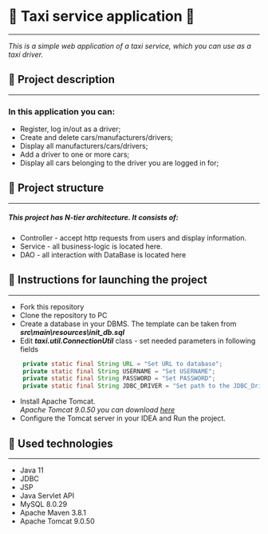 # :oncoming_taxi: Taxi service application :oncoming_taxi:
___
*This is a simple web application of a taxi service, which you can use as a taxi driver.*
## :large_orange_diamond: Project description
___
### In this application you can:
- Register, log in/out as a driver;<br />
- Create and delete cars/manufacturers/drivers;<br />
- Display all manufacturers/cars/drivers;<br />
- Add a driver to one or more cars;<br />
- Display all cars belonging to the driver you are logged in for;<br />
## :large_orange_diamond: Project structure
___
##### *This project has N-tier architecture. It consists of:*
- Controller - accept http requests from users and display information.
- Service - all business-logic is located here.
- DAO - all interaction with DataBase is located here
## :large_orange_diamond: Instructions for launching the project
___
- Fork this repository
- Clone the repository to PC
- Create a database in your DBMS. The template can be taken from ***src\main\resources\init_db.sql***<br />
- Edit ***taxi.util.ConnectionUtil*** class - set needed parameters in following fields
``` java
    private static final String URL = "Set URL to database";
    private static final String USERNAME = "Set USERNAME";
    private static final String PASSWORD = "Set PASSWORD";
    private static final String JDBC_DRIVER = "Set path to the JDBC_Driver";
```
- Install Apache Tomcat.\
  *Apache Tomcat 9.0.50 you can download [here](https://archive.apache.org/dist/tomcat/tomcat-9/v9.0.50/bin/)*
- Configure the Tomcat server in your IDEA and Run the project.<br />
## :large_orange_diamond: Used technologies
___
- Java 11
- JDBC
- JSP
- Java Servlet API
- MySQL 8.0.29
- Apache Maven 3.8.1
- Apache Tomcat 9.0.50

